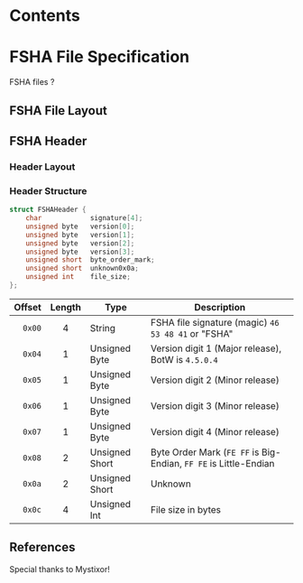 # Contents

# FSHA File Specification

FSHA files ?

## FSHA File Layout

## FSHA Header

### Header Layout

### Header Structure

```c
struct FSHAHeader {
    char            signature[4];
    unsigned byte   version[0];
    unsigned byte   version[1];
    unsigned byte   version[2];
    unsigned byte   version[3];
    unsigned short  byte_order_mark;
    unsigned short  unknown0x0a;
    unsigned int    file_size;
};
```

| Offset | Length | Type | Description |
|-------:|:------------:|------|-------------|
| `0x00` | 4 | String | FSHA file signature (magic) `46 53 48 41` or "FSHA" |
| `0x04` | 1 | Unsigned Byte | Version digit 1 (Major release), BotW is `4.5.0.4` |
| `0x05` | 1 | Unsigned Byte | Version digit 2 (Minor release) |
| `0x06` | 1 | Unsigned Byte | Version digit 3 (Minor release) |
| `0x07` | 1 | Unsigned Byte | Version digit 4 (Minor release) |
| `0x08` | 2 | Unsigned Short | Byte Order Mark (`FE FF` is Big-Endian, `FF FE` is Little-Endian |
| `0x0a` | 2 | Unsigned Short | Unknown |
| `0x0c` | 4 | Unsigned Int | File size in bytes |

## References

Special thanks to Mystixor!
